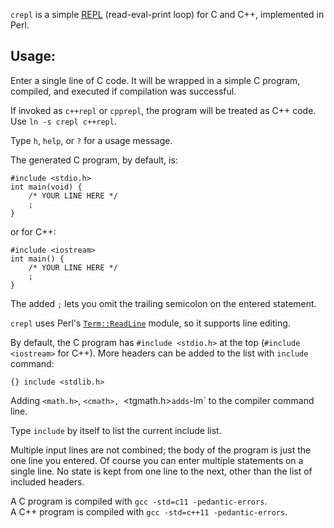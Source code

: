 `crepl` is a simple
[REPL](https://en.wikipedia.org/wiki/Read%E2%80%93eval%E2%80%93print_loop)
(read-eval-print loop) for C and C++, implemented in Perl.

## Usage:

Enter a single line of C code.  It will be wrapped in a simple
C program, compiled, and executed if compilation was successful.

If invoked as `c++repl` or `cpprepl`, the program will be treated as
C++ code.  Use `ln -s crepl c++repl`.

Type `h`, `help`, or `?` for a usage message.

The generated C program, by default, is:
```
#include <stdio.h>
int main(void) {
    /* YOUR LINE HERE */
    ;
}
```
or for C++:
```
#include <iostream>
int main() {
    /* YOUR LINE HERE */
    ;
}
```

The added `;` lets you omit the trailing semicolon on the entered statement.

`crepl` uses Perl's
[`Term::ReadLine`](https://metacpan.org/pod/Term::ReadLine) module,
so it supports line editing.

By default, the C program has `#include <stdio.h>` at the top
(`#include <iostream>` for C++).  More headers can be added to the
list with `include` command:

    {} include <stdlib.h>

Adding `<math.h>`, `<cmath>, `<tgmath.h>` adds `-lm` to the compiler
command line.

Type `include` by itself to list the current include list.

Multiple input lines are not combined; the body of the program
is just the one line you entered.  Of course you can enter multiple
statements on a single line.  No state is kept from one line to the
next, other than the list of included headers.

A C program is compiled with `gcc -std=c11 -pedantic-errors`.  
A C++ program is compiled with `gcc -std=c++11 -pedantic-errors`.
